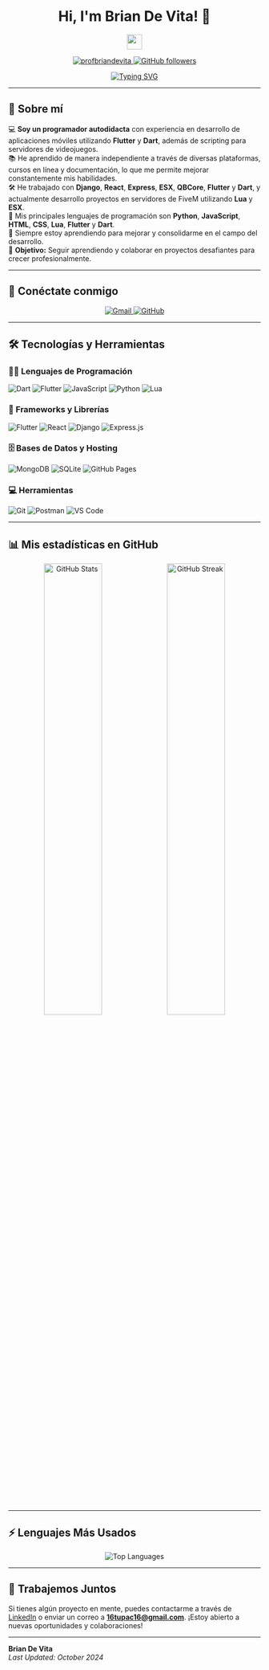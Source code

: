 <h1 align="center">Hi, I'm Brian De Vita! 👋</h1>

<p align="center">
  <a href="https://github.com/profbriandevita" target="_blank">
    <img src="https://media.giphy.com/media/hvRJCLFzcasrR4ia7z/giphy.gif" width="30px">
  </a>
</p>

<p align="center">
  <a href="https://github.com/profbriandevita">
    <img src="https://komarev.com/ghpvc/?username=profbriandevita&label=Profile%20views&color=0e75b6&style=flat" alt="profbriandevita" />
  </a>
  <a href="https://github.com/profbriandevita">
    <img src="https://img.shields.io/github/followers/profbriandevita?label=Followers&style=social" alt="GitHub followers" />
  </a>
</p>

<p align="center">
  <a href="https://github.com/profbriandevita">
    <img src="https://readme-typing-svg.herokuapp.com?font=Fira+Code&size=24&pause=1000&color=0EAAE8&center=true&vCenter=true&width=435&lines=Mobile+App+Developer;Backend+Developer;Always+Learning+New+Things" alt="Typing SVG">
  </a>
</p>

---

## 🌟 Sobre mí

💻 **Soy un programador autodidacta** con experiencia en desarrollo de aplicaciones móviles utilizando **Flutter** y **Dart**, además de scripting para servidores de videojuegos.  
📚 He aprendido de manera independiente a través de diversas plataformas, cursos en línea y documentación, lo que me permite mejorar constantemente mis habilidades.  
🛠️ He trabajado con **Django**, **React**, **Express**, **ESX**, **QBCore**, **Flutter** y **Dart**, y actualmente desarrollo proyectos en servidores de FiveM utilizando **Lua** y **ESX**.  
🌟 Mis principales lenguajes de programación son **Python**, **JavaScript**, **HTML**, **CSS**, **Lua**, **Flutter** y **Dart**.  
🌱 Siempre estoy aprendiendo para mejorar y consolidarme en el campo del desarrollo.  
🚀 **Objetivo:** Seguir aprendiendo y colaborar en proyectos desafiantes para crecer profesionalmente.

---

## 🔗 Conéctate conmigo

<p align="center">
  <a href="mailto:16tupac16@gmail.com">
    <img src="https://img.shields.io/badge/Gmail-%23EA4335.svg?style=for-the-badge&logo=gmail&logoColor=white" alt="Gmail">
  </a>
  <a href="https://github.com/profbriandevita">
    <img src="https://img.shields.io/badge/GitHub-%23181717.svg?style=for-the-badge&logo=github&logoColor=white" alt="GitHub">
  </a>
</p>

---

## 🛠️ Tecnologías y Herramientas

### 👨‍💻 Lenguajes de Programación
<p>
  <img src="https://img.shields.io/badge/Dart-%230175C2.svg?style=for-the-badge&logo=dart&logoColor=white" alt="Dart">
  <img src="https://img.shields.io/badge/Flutter-%2302569B.svg?style=for-the-badge&logo=flutter&logoColor=white" alt="Flutter">
  <img src="https://img.shields.io/badge/JavaScript-%23F7DF1E.svg?style=for-the-badge&logo=javascript&logoColor=black" alt="JavaScript">
  <img src="https://img.shields.io/badge/Python-%2314354C.svg?style=for-the-badge&logo=python&logoColor=white" alt="Python">
  <img src="https://img.shields.io/badge/Lua-%232C2D72.svg?style=for-the-badge&logo=lua&logoColor=white" alt="Lua">
</p>

### 🧰 Frameworks y Librerías
<p>
  <img src="https://img.shields.io/badge/Flutter-%2302569B.svg?style=for-the-badge&logo=flutter&logoColor=white" alt="Flutter">
  <img src="https://img.shields.io/badge/React-%2320232a.svg?style=for-the-badge&logo=react&logoColor=%2361DAFB" alt="React">
  <img src="https://img.shields.io/badge/Django-%23092E20.svg?style=for-the-badge&logo=django&logoColor=white" alt="Django">
  <img src="https://img.shields.io/badge/Express.js-%23404d59.svg?style=for-the-badge&logo=express&logoColor=%2361DAFB" alt="Express.js">
</p>

### 🗄️ Bases de Datos y Hosting
<p>
  <img src="https://img.shields.io/badge/MongoDB-%2347A248.svg?style=for-the-badge&logo=mongodb&logoColor=white" alt="MongoDB">
  <img src="https://img.shields.io/badge/SQLite-%23003B57.svg?style=for-the-badge&logo=sqlite&logoColor=white" alt="SQLite">
  <img src="https://img.shields.io/badge/GitHub%20Pages-%23327FC7.svg?style=for-the-badge&logo=github&logoColor=white" alt="GitHub Pages">
</p>

### 💻 Herramientas
<p>
  <img src="https://img.shields.io/badge/Git-%23F05033.svg?style=for-the-badge&logo=git&logoColor=white" alt="Git">
  <img src="https://img.shields.io/badge/Postman-FF6C37?style=for-the-badge&logo=postman&logoColor=white" alt="Postman">
  <img src="https://img.shields.io/badge/VS%20Code-%23007ACC.svg?style=for-the-badge&logo=visual-studio-code&logoColor=white" alt="VS Code">
</p>

---

## 📊 Mis estadísticas en GitHub
<p align="center">
  <img width="48%" src="https://github-readme-stats.vercel.app/api?username=profbriandevita&show_icons=true&theme=radical" alt="GitHub Stats">
  <img width="48%" src="https://github-readme-streak-stats.herokuapp.com/?user=profbriandevita&theme=radical" alt="GitHub Streak">
</p>

---

## ⚡ Lenguajes Más Usados
<p align="center">
  <img src="https://github-readme-stats.vercel.app/api/top-langs/?username=profbriandevita&layout=compact&theme=radical" alt="Top Languages">
</p>

---

## 🚀 Trabajemos Juntos

Si tienes algún proyecto en mente, puedes contactarme a través de [LinkedIn](https://www.linkedin.com) o enviar un correo a **16tupac16@gmail.com**. ¡Estoy abierto a nuevas oportunidades y colaboraciones!

---

**Brian De Vita**  
_Last Updated: October 2024_
